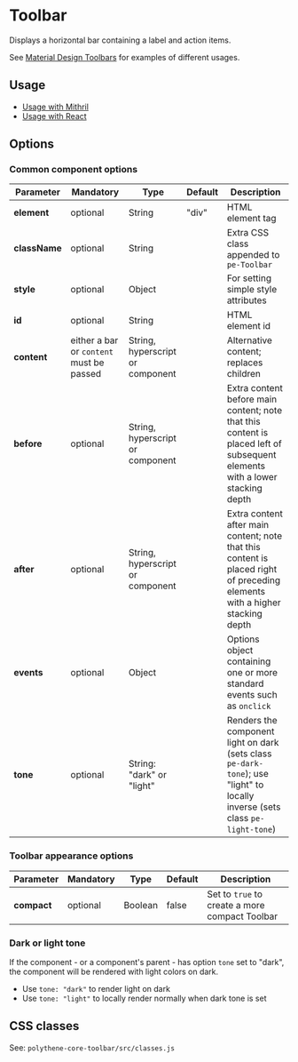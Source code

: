 # Toolbar

Displays a horizontal bar containing a label and action items. 

See [Material Design Toolbars](https://material.io/guidelines/layout/structure.html#structure-Toolbars) for examples of different usages.



## Usage

* [Usage with Mithril](Toolbar-Mithril.md)
* [Usage with React](Toolbar-React.md)



## Options

### Common component options

| **Parameter** |  **Mandatory** | **Type** | **Default** | **Description** |
| ------------- | -------------- | -------- | ----------- | --------------- |
| **element**   | optional | String | "div" | HTML element tag |
| **className** | optional | String |  | Extra CSS class appended to `pe-Toolbar` |
| **style**     | optional | Object |       | For setting simple style attributes |
| **id** | optional | String | | HTML element id |
| **content** | either a bar or `content` must be passed | String, hyperscript or component | | Alternative content; replaces children |
| **before** | optional | String, hyperscript or component | | Extra content before main content; note that this content is placed left of subsequent elements with a lower stacking depth |
| **after** | optional | String, hyperscript or component | | Extra content after main content; note that this content is placed right of preceding elements with a higher stacking depth |
| **events** | optional | Object | | Options object containing one or more standard events such as `onclick` |
| **tone**      | optional       | String: "dark" or "light" |  | Renders the component light on dark (sets class `pe-dark-tone`); use "light" to locally inverse (sets class `pe-light-tone`) |

### Toolbar appearance options

| **Parameter** |  **Mandatory** | **Type** | **Default** | **Description** |
| ------------- | -------------- | -------- | ----------- | --------------- |
| **compact** | optional | Boolean | false | Set to `true` to create a more compact Toolbar |

### Dark or light tone

If the component - or a component's parent - has option `tone` set to "dark", the component will be rendered with light colors on dark. 

* Use `tone: "dark"` to render light on dark
* Use `tone: "light"` to locally render normally when dark tone is set



## CSS classes

See: `polythene-core-toolbar/src/classes.js`

